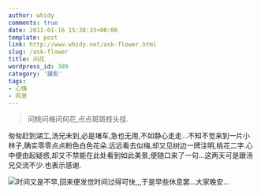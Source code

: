 ```yaml
---
author: whidy
comments: true
date: 2011-01-16 15:38:33+00:00
template: post
link: http://www.whidy.net/ask-flower.html
slug: /ask-flower
title: 问花
wordpress_id: 389
category: '摄影'
tags:
- 心情
- 风景
---
```


<blockquote>问桃问梅问何花,点点斑斑枝头挂.</blockquote>


匆匆赶到湖工,汤兄未到,必是堵车,急也无用,不如静心走走...不知不觉来到一片小林子,确实零零点点粉色白色花朵.远远看去似梅,却又见树边一牌注明,桃花二字.心中便由起疑惑,却又不禁能在此处看到如此美景,便随口来了一句...这两天可是跟汤兄交流不少.也表示感谢.

[![](/wp-content/uploads/2011/01/ask_flower-500x331.jpg)](/wp-content/uploads/2011/01/ask_flower.jpg)时间又是不早,回来便发觉时间过得可快,,,于是早些休息罢...大家晚安...
